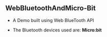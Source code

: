## WebBluetoothAndMicro-Bit

+ A Demo built using Web BlueTooth API

+ The Bluetooth devices used are: **Micro:bit**
